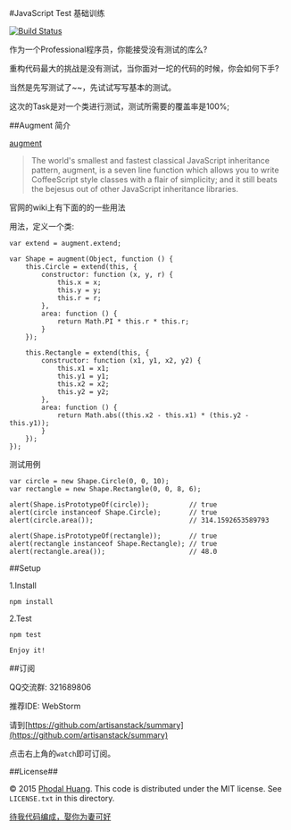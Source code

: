 #JavaScript Test 基础训练

[![Build Status](https://travis-ci.org/artisanstack/js-test-basic.svg?branch=master)](https://travis-ci.org/artisanstack/js-test-basic)

作为一个Professional程序员，你能接受没有测试的库么?

重构代码最大的挑战是没有测试，当你面对一坨的代码的时候，你会如何下手?

当然是先写测试了~~，先试试写写基本的测试。

这次的Task是对一个类进行测试，测试所需要的覆盖率是100%;

##Augment 简介

[augment](https://github.com/javascript/augment)

> The world's smallest and fastest classical JavaScript inheritance pattern, augment, is a seven line function which allows you to write CoffeeScript style classes with a flair of simplicity; and it still beats the bejesus out of other JavaScript inheritance libraries.

官网的wiki上有下面的的一些用法

用法，定义一个类:

    var extend = augment.extend;
    
    var Shape = augment(Object, function () {
        this.Circle = extend(this, {
            constructor: function (x, y, r) {
                this.x = x;
                this.y = y;
                this.r = r;
            },
            area: function () {
                return Math.PI * this.r * this.r;
            }
        });
    
        this.Rectangle = extend(this, {
            constructor: function (x1, y1, x2, y2) {
                this.x1 = x1;
                this.y1 = y1;
                this.x2 = x2;
                this.y2 = y2;
            },
            area: function () {
                return Math.abs((this.x2 - this.x1) * (this.y2 - this.y1));
            }
        });
    });

测试用例

    var circle = new Shape.Circle(0, 0, 10);
    var rectangle = new Shape.Rectangle(0, 0, 8, 6);
    
    alert(Shape.isPrototypeOf(circle));          // true
    alert(circle instanceof Shape.Circle);       // true
    alert(circle.area());                        // 314.1592653589793
    
    alert(Shape.isPrototypeOf(rectangle));       // true
    alert(rectangle instanceof Shape.Rectangle); // true
    alert(rectangle.area());                     // 48.0
    
##Setup

1.Install 

    npm install
    
2.Test
    
    npm test

    Enjoy it!
    
##订阅

QQ交流群: 321689806

推荐IDE: WebStorm

请到[https://github.com/artisanstack/summary](https://github.com/artisanstack/summary)

点击右上角的``watch``即可订阅。

##License##

© 2015 [Phodal Huang](http://www.phodal.com). This code is distributed under the MIT license. See `LICENSE.txt` in this directory.

[待我代码编成，娶你为妻可好](http://www.xuntayizhan.com/blog/ji-ke-ai-qing-zhi-er-shi-dai-wo-dai-ma-bian-cheng-qu-ni-wei-qi-ke-hao-wan/)
         
